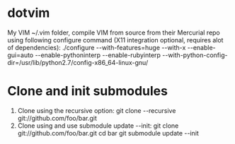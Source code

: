 dotvim
======

My VIM ~/.vim folder, compile VIM from source from their Mercurial repo using following configure command (X11 integration optional, requires alot of dependencies):
./configure --with-features=huge --with-x  --enable-gui=auto --enable-pythoninterp --enable-rubyinterp --with-python-config-dir=/usr/lib/python2.7/config-x86_64-linux-gnu/ 

Clone and init submodules
=========================
1) Clone using the recursive option:
git clone --recursive git://github.com/foo/bar.git
2) Clone using and use submodule update --init:
git clone git://github.com/foo/bar.git
cd bar
git submodule update --init
